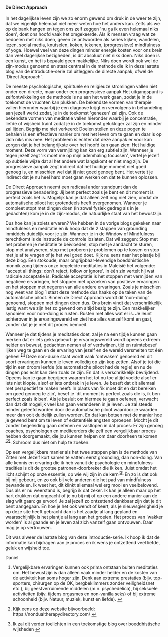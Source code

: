 #### De Direct Approach

In het dagelijkse leven zijn we zo enorm gewend om druk in de weer te zijn, dat we eigenlijk helemaal niet meer weten hoe het anders kan. Zelfs als we op de bank hangen en tegen ons zelf zeggen 'nu ga ik even helemaal niks doen', doet ons hoofd vaak het omgekeerde. Als ik mensen vraag wat ze bedoelen met niks doen, geven ze antwoorden als series kijken, wandelen, lezen, social media, knutselen, koken, tekenen, (progressieve) mindfulness of yoga. Hoewel veel van deze dingen minder energie kosten voor ons brein dan veel dagelijkse bezigheden, is dit absoluut niet niks doen. Niks doen is een kunst, en het is bepaald geen makkelijke. Niks doen wordt ook wel de zijn-modus genoemd en staat centraal in de methode die ik in deze laatste blog van de introductie-serie zal uitleggen: de directe aanpak, ofwel de 'Direct Approach'. 

De meeste psychologische, spirituele en religieuze stromingen vallen niet onder een directe, maar onder een progressieve aanpak Het uitgangspunt is zelfontwikkeling en de methode is nu aan het werk gaan, zodat je in de toekomst de vruchten kan plukken. De bekendste vormen van therapie vallen hieronder waarbij je een diagnose krijgt en vervolgens in behandeling aan jezelf werkt zodat, je in de toekomst 'genezen' zal zijn. Ook de bekendste vormen van meditatie vallen hieronder waarbij je concentratie, liefde of wijsheid traint zodat je in de toekomst gelukkiger zal zijn en minder zal lijden. Begrijp me niet verkeerd: Doelen stellen en deze pogen te behalen is een effectieve manier om met het leven om te gaan en daar is op zich niks mis mee. Het probleem is echter dat deze aanpak er voor kan zorgen dat je het belangrijkste over het hoofd kan gaan zien: Het huidige moment. Deze vorm van vermijding kan kan erg subtiel zijn. Wanneer je tegen jezelf zegt 'ik moet me op mijn ademhaling focussen', vertel je jezelf op subtiele wijze dat al het andere wat langskomt er niet mag zijn. De progressieve aanpak zegt indirect dat het huidige moment niet goed genoeg is, en misschien wel dat jij niet goed genoeg bent. Het vertelt je indirect dat je nu heel hard moet gaan werken om dat te kunnen oplossen. 

De Direct Approach neemt een radicaal ander standpunt dan de progressieve benadering: Jij bent perfect zoals je bent en dit moment is perfect zoals het is. Mogelijk kan je dat alleen zelf nog niet zien, omdat de automatische piloot het grotendeels heeft overgenomen. Wanneer je compleet stopt met dingen doen (in zowel fysiek gedrag als in je gedachten) kom je in de zijn-modus, de natuurlijke staat van het bewustzijn.

Dus hoe kan je zoiets ervaren? We hebben in de vorige blogs gekeken naar mindfulness en meditatie en ik hoop dat de 2 stappen van grounding inmiddels duidelijk voor je zijn. Wanneer je in de Window of Mindfulness terechtkomt is de instructie de controle loslaten. Dat wil zeggen: Stop met het proberen je meditatie te beïvloeden, stop met je aandacht te sturen, stop met analyseren, stop met proberen je problemen op te lossen en stop met je af te vragen of je het wel goed doet. Kijk nu eens naar het plaatje bij deze blog. Een stokoude, maar ongrijpbaar-levendige boeddhistische monnik zong tijdens onze begeleide meditaties in Maleisië het volgende: "accept all things: don't reject, follow or ignore'. In één zin vertelt hij wat radicale acceptatie is. Radicale acceptatie is het stoppen met vermijden van negatieve ervaringen, het stoppen met opzoeken van positieve ervaringen en het stoppen met negeren van alle andere ervaringen. Zoals je misschien nog weet van blog 1 staat deze methode dus haaks op de taken van de automatische piloot. Binnen de Direct Approach wordt dit 'non-doing' genoemd, stoppen met dingen doen dus. Ons brein vindt dat verschrikkelijk lastig want we zijn het zo gewend om altijd bezig te zijn. Een makkelijker synoniem voor non-doing is rusten. Rusten met alles wat er is. Je leunt achterover in je ervaringswereld en ziet hoe alles vanzelf komt en gaat, zonder dat je je met dit proces bemoeit. 

Wanneer je dat tijdens je meditaties doet, zal je na een tijdje kunnen gaan merken dat er iets geks gebeurt: je ervaringswereld wordt opeens extreem helder en bewust, gedachten nemen af of verdwijnen, tijd en ruimtebesef lijken weg te gaan en de ervaring van jezelf en de wereld versmelten tot één geheel <sup class="footnote-ref"><a href="#bffn1" id="bffnref1">[1]</a></sup> Deze non-duale staat wordt vaak 'ontwaken' genoemd en dit soort ervaringen kunnen je leven volledig op zijn kop zetten. Alsof je tot die tijd in een droom leefde (de automatische piloot had de regie) en nu de dingen pas echt kan zien zoals ze zijn. En dat is verschrikkelijk bevrijdend. Opeens kan je gaan begrijpen waarom het tot nu toe altijd voelde alsof er iets niet klopte, alsof er iets ontbrak in je leven. Je beseft dat dit allemaal met perspectief te maken heeft: In plaats van 'ik moet dit en dat bereiken om goed genoeg te zijn', besef je 'dit moment is perfect zoals die is, ik ben perfect zoals ik ben'. Als je besluit om hiermee te gaan oefenen, verwacht dan dat dit mogelijk veel kan gaan veranderen in je leven. Je zal steeds minder geleefd worden door de automatische piloot waardoor je waarden meer dan ooit duidelijk zullen worden. En dat kan botsen met de manier hoe je gewend bent om te leven of existentiële angsten oproepen. Mocht je dit zonder begeleiding gaan oefenen en vastlopen in dat proces: Er zijn genoeg coaches, psychologen en mediteerders die zelf een vergelijkbaar proces hebben doorgemaakt, die jou kunnen helpen om daar doorheen te komen <sup class="footnote-ref"><a href="#bffn2" id="bffnref2">[2]</a></sup>. Schroom dus niet om hulp te zoeken.

Op een vergelijkbare manier als het twee stappen plan is de methode van Zitten met Jezelf kort samen te vatten: eerst grounding, dan non-doing. Van alle kennis en ervaring die ik heb vanuit de psychologie en mindfulness tradities is dit de grootse patronen-doorbreker die ik ken. Juist omdat het licht schijnt op onze essentie, op wie wij zijn in de kern<sup class="footnote-ref"><a href="#bffn3" id="bffnref3">[3]</a></sup> En zo is dat ook bij mij gebeurt, en zo ook bij vele anderen die het pad van mindfulness bewandelen. Ik weet het, dit klinkt allemaal wel erg mooi en veelbelovend. Dus als er nu weerstand is, begrijp ik dat zeker. Ik kan je alleen maar op het hart drukken dat ongeacht of je nu bij mij of op een andere manier aan de slag wilt gaan: ga ervoor! Je zal jezelf zo ontzettend dankbaar zijn dat je dit bent aangegaan. En hoe je het ook wendt of keert, als je nieuwsgierigheid je op deze site heeft gebracht dan is het zaadje al lang gepland en waarsschijnlijk is het plantje al lang aan het groeien. Het proces van 'wakker worden' is al gaande en je leven zal zich vanzelf gaan ontvouwen. Daar mag je op vertrouwen. 

Dit was alweer de laatste blog van deze introductie-serie. Ik hoop ik dat de informatie kan bijdragen aan je proces en ik wens je ontzettend veel liefde, geluk en wijsheid toe.

Daniel


<section class="footnotes">
  <ol class="footnotes-list">
    <li id="cffn1" class="footnote-item">
      <p class="footnote-item">
         Vergelijkbare ervaringen kunnen ook prima ontstaan buiten meditaties om. Het bewustzijn is dan alleen vaak minder helder en de kosten van de activiteit kan soms hoger zijn. Denk aan extreme prestaties (bijv. top-sporters, chirurgen op de OK, bergbeklimmers zonder veiligheidsnet etc.), bij geestverruimende middelen (m.n. psychedelica), bij seksuele activiteiten (bijv. tijdens orgasmes en non-vanilla seks) of bij extreme schoonheid (bijv. Natuur, muziek, kunst en liefde). </sup><a href="#cffnref1" class="footnote-backref">↩</a>
      </p>
    </li>
    <li id="cffn2" class="footnote-item">
      <p class="footnote-item">
         Kijk eens op deze website bijvoorbeeld: https://nondualtherapydirectory.com/ </sup><a href="#cffnref2" class="footnote-backref">↩</a>
      </p>
    </li>
    <li id="cffn3" class="footnote-item">
      <p class="footnote-item">
        Ik zal dit verder toelichten in een toekomstige blog over boeddhistische wijsheden </sup><a href="#cffnref3" class="footnote-backref">↩</a>
      </p>
    </li>
    </li>
  </ol>
</section>
